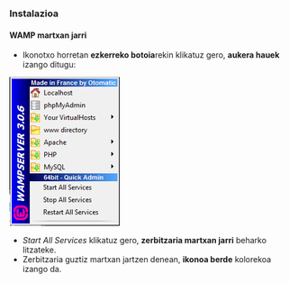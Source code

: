 ### Instalazioa
#### WAMP martxan jarri

- Ikonotxo horretan **ezkerreko botoia**rekin klikatuz gero, **aukera hauek** izango ditugu:

![](assets/wamp-settings.png)

- *Start All Services* klikatuz gero, **zerbitzaria martxan jarri** beharko litzateke.
- Zerbitzaria guztiz martxan jartzen denean, **ikonoa berde** kolorekoa izango da.
